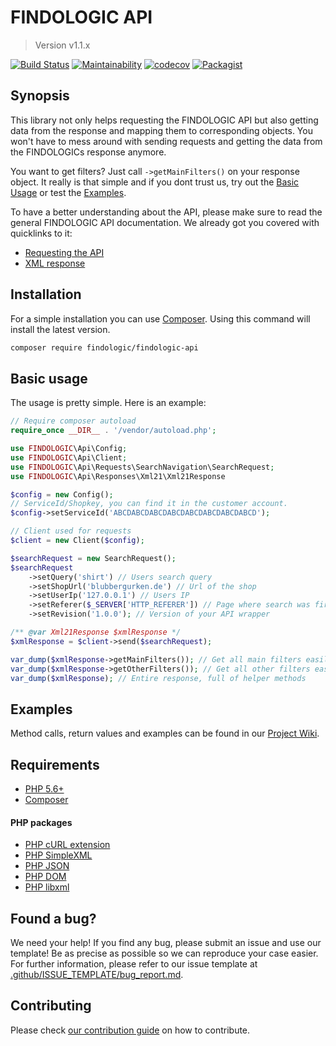 # FINDOLOGIC API

> Version v1.1.x

[![Build Status](https://travis-ci.org/findologic/findologic-api.svg?branch=master)](https://travis-ci.org/findologic/findologic-api)
[![Maintainability](https://api.codeclimate.com/v1/badges/b7efba0a8475fc2095cc/maintainability)](https://codeclimate.com/github/findologic/findologic-api/maintainability)
[![codecov](https://codecov.io/gh/findologic/findologic-api/branch/master/graph/badge.svg)](https://codecov.io/gh/findologic/findologic-api)
[![Packagist](https://img.shields.io/packagist/v/findologic/findologic-api.svg)](https://packagist.org/packages/findologic/findologic-api)

## Synopsis

This library not only helps requesting the FINDOLOGIC API but also getting data from the response and mapping them to corresponding objects.
You won't have to mess around with sending requests and getting the data from the FINDOLOGICs response anymore.  

You want to get filters? Just call `->getMainFilters()` on your response object. It really is that simple and if you dont trust us,
try out the [Basic Usage](#basic-usage) or test the [Examples](#examples).

To have a better understanding about the API, please make sure to read the general FINDOLOGIC API documentation. We already got you covered with quicklinks to it:

 * [Requesting the API](https://docs.findologic.com/doku.php?id=integration_documentation:request)
 * [XML response](https://docs.findologic.com/doku.php?id=integration_documentation:response_xml)

## Installation

For a simple installation you can use [Composer](https://getcomposer.org/).
Using this command will install the latest version.

```bash
composer require findologic/findologic-api
```

## Basic usage

The usage is pretty simple. Here is an example:

```php
// Require composer autoload
require_once __DIR__ . '/vendor/autoload.php';

use FINDOLOGIC\Api\Config;
use FINDOLOGIC\Api\Client;
use FINDOLOGIC\Api\Requests\SearchNavigation\SearchRequest;
use FINDOLOGIC\Api\Responses\Xml21\Xml21Response

$config = new Config();
// ServiceId/Shopkey, you can find it in the customer account.
$config->setServiceId('ABCDABCDABCDABCDABCDABCDABCDABCD');

// Client used for requests
$client = new Client($config);

$searchRequest = new SearchRequest();
$searchRequest
    ->setQuery('shirt') // Users search query
    ->setShopUrl('blubbergurken.de') // Url of the shop
    ->setUserIp('127.0.0.1') // Users IP
    ->setReferer($_SERVER['HTTP_REFERER']) // Page where search was fired
    ->setRevision('1.0.0'); // Version of your API wrapper

/** @var Xml21Response $xmlResponse */
$xmlResponse = $client->send($searchRequest);

var_dump($xmlResponse->getMainFilters()); // Get all main filters easily
var_dump($xmlResponse->getOtherFilters()); // Get all other filters easily
var_dump($xmlResponse); // Entire response, full of helper methods
```

## Examples

Method calls, return values and examples can be found in our [Project Wiki](https://github.com/findologic/findologic-api/wiki).

## Requirements

 * [PHP 5.6+](https://php.net/)
 * [Composer](https://getcomposer.org/)
 
#### PHP packages
 * [PHP cURL extension](https://www.php.net/manual/en/curl.installation.php)
 * [PHP SimpleXML](https://www.php.net/manual/en/simplexml.installation.php)
 * [PHP JSON](https://www.php.net/manual/en/json.installation.php)
 * [PHP DOM](https://www.php.net/manual/en/dom.installation.php)
 * [PHP libxml](https://www.php.net/manual/en/libxml.installation.php)


## Found a bug?

We need your help! If you find any bug, please submit an issue and use our template! Be as precise as possible
so we can reproduce your case easier. For further information, please refer to our issue template at
[.github/ISSUE_TEMPLATE/bug_report.md](.github/ISSUE_TEMPLATE/bug_report.md).

## Contributing

Please check [our contribution guide](contributing.md) on how to contribute.
